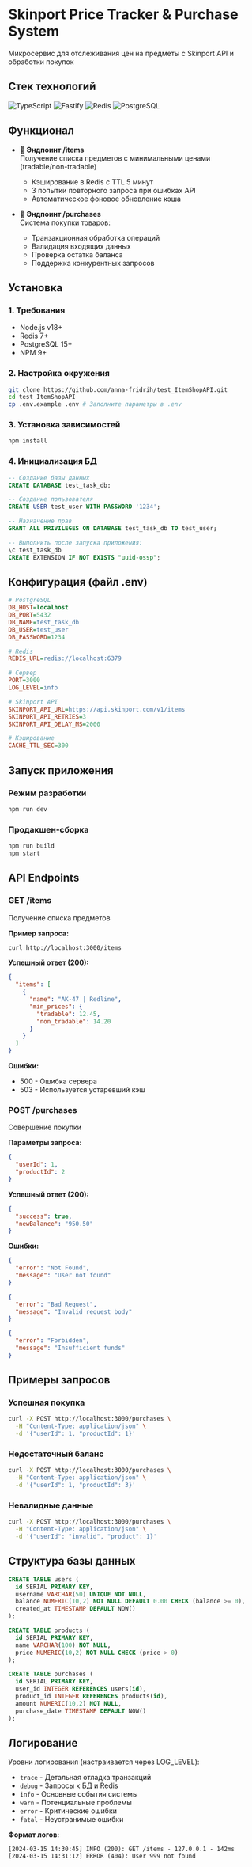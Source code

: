 # Skinport Price Tracker & Purchase System

Микросервис для отслеживания цен на предметы с Skinport API и обработки покупок

## Стек технологий

![TypeScript](https://img.shields.io/badge/-TypeScript-3178C6?logo=typescript&logoColor=white)
![Fastify](https://img.shields.io/badge/-Fastify-000000?logo=fastify)
![Redis](https://img.shields.io/badge/-Redis-DC382D?logo=redis&logoColor=white)
![PostgreSQL](https://img.shields.io/badge/-PostgreSQL-4169E1?logo=postgresql&logoColor=white)

## Функционал

- 🚀 **Эндпоинт /items**  
  Получение списка предметов с минимальными ценами (tradable/non-tradable)
  - Кэширование в Redis с TTL 5 минут
  - 3 попытки повторного запроса при ошибках API
  - Автоматическое фоновое обновление кэша

- 🛒 **Эндпоинт /purchases**  
  Система покупки товаров:
  - Транзакционная обработка операций
  - Валидация входящих данных
  - Проверка остатка баланса
  - Поддержка конкурентных запросов

## Установка

### 1. Требования
- Node.js v18+
- Redis 7+
- PostgreSQL 15+
- NPM 9+

### 2. Настройка окружения
```bash
git clone https://github.com/anna-fridrih/test_ItemShopAPI.git
cd test_ItemShopAPI
cp .env.example .env # Заполните параметры в .env
```

### 3. Установка зависимостей
```bash
npm install
```

### 4. Инициализация БД
```sql
-- Создание базы данных
CREATE DATABASE test_task_db;

-- Создание пользователя
CREATE USER test_user WITH PASSWORD '1234';

-- Назначение прав
GRANT ALL PRIVILEGES ON DATABASE test_task_db TO test_user;

-- Выполнить после запуска приложения:
\c test_task_db
CREATE EXTENSION IF NOT EXISTS "uuid-ossp";
```

## Конфигурация (файл .env)
```ini
# PostgreSQL
DB_HOST=localhost
DB_PORT=5432
DB_NAME=test_task_db
DB_USER=test_user
DB_PASSWORD=1234

# Redis
REDIS_URL=redis://localhost:6379

# Сервер
PORT=3000
LOG_LEVEL=info

# Skinport API
SKINPORT_API_URL=https://api.skinport.com/v1/items
SKINPORT_API_RETRIES=3
SKINPORT_API_DELAY_MS=2000

# Кэширование
CACHE_TTL_SEC=300
```

## Запуск приложения

### Режим разработки
```bash
npm run dev
```

### Продакшен-сборка
```bash
npm run build
npm start
```

## API Endpoints

### GET /items
Получение списка предметов

**Пример запроса:**
```bash
curl http://localhost:3000/items
```

**Успешный ответ (200):**
```json
{
  "items": [
    {
      "name": "AK-47 | Redline",
      "min_prices": {
        "tradable": 12.45,
        "non_tradable": 14.20
      }
    }
  ]
}
```

**Ошибки:**
- 500 - Ошибка сервера
- 503 - Используется устаревший кэш

### POST /purchases
Совершение покупки

**Параметры запроса:**
```json
{
  "userId": 1,
  "productId": 2
}
```

**Успешный ответ (200):**
```json
{
  "success": true,
  "newBalance": "950.50"
}
```

**Ошибки:**
```json
{
  "error": "Not Found",
  "message": "User not found"
}
```
```json
{
  "error": "Bad Request",
  "message": "Invalid request body"
}
```
```json
{
  "error": "Forbidden",
  "message": "Insufficient funds"
}
```

## Примеры запросов

### Успешная покупка
```bash
curl -X POST http://localhost:3000/purchases \
  -H "Content-Type: application/json" \
  -d '{"userId": 1, "productId": 1}'
```

### Недостаточный баланс
```bash
curl -X POST http://localhost:3000/purchases \
  -H "Content-Type: application/json" \
  -d '{"userId": 1, "productId": 3}'
```

### Невалидные данные
```bash
curl -X POST http://localhost:3000/purchases \
  -H "Content-Type: application/json" \
  -d '{"userId": "invalid", "product": 1}'
```

## Структура базы данных
```sql
CREATE TABLE users (
  id SERIAL PRIMARY KEY,
  username VARCHAR(50) UNIQUE NOT NULL,
  balance NUMERIC(10,2) NOT NULL DEFAULT 0.00 CHECK (balance >= 0),
  created_at TIMESTAMP DEFAULT NOW()
);

CREATE TABLE products (
  id SERIAL PRIMARY KEY,
  name VARCHAR(100) NOT NULL,
  price NUMERIC(10,2) NOT NULL CHECK (price > 0)
);

CREATE TABLE purchases (
  id SERIAL PRIMARY KEY,
  user_id INTEGER REFERENCES users(id),
  product_id INTEGER REFERENCES products(id),
  amount NUMERIC(10,2) NOT NULL,
  purchase_date TIMESTAMP DEFAULT NOW()
);
```

## Логирование

Уровни логирования (настраивается через LOG_LEVEL):
- `trace` - Детальная отладка транзакций
- `debug` - Запросы к БД и Redis
- `info` - Основные события системы
- `warn` - Потенциальные проблемы
- `error` - Критические ошибки
- `fatal` - Неустранимые ошибки

**Формат логов:**
```
[2024-03-15 14:30:45] INFO (200): GET /items - 127.0.0.1 - 142ms
[2024-03-15 14:31:12] ERROR (404): User 999 not found
```